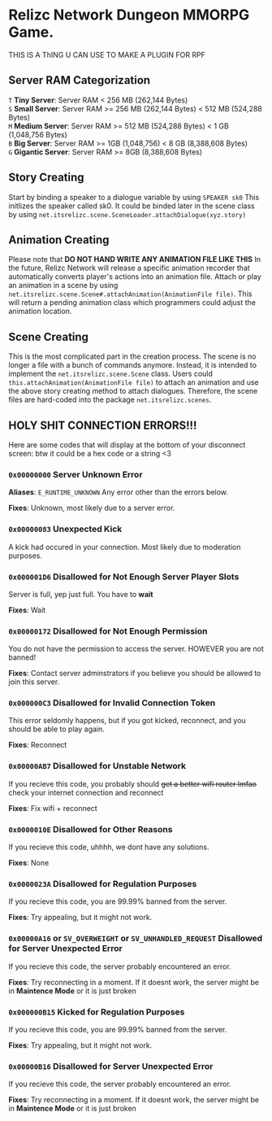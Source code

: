 # Relizc Network Dungeon MMORPG Game.
THIS IS A ThING U CAN USE TO MAKE A PLUGIN FOR RPF

## Server RAM Categorization
`T` **Tiny Server**: Server RAM < 256 MB (262,144 Bytes)<br>
`S` **Small Server**: Server RAM >= 256 MB (262,144 Bytes) < 512 MB (524,288 Bytes)<br>
`M` **Medium Server**: Server RAM >= 512 MB (524,288 Bytes) < 1 GB (1,048,756 Bytes)<br>
`B` **Big Server**: Server RAM >= 1GB (1,048,756) < 8 GB (8,388,608 Bytes)<br>
`G` **Gigantic Server**: Server RAM >= 8GB (8,388,608 Bytes)

## Story Creating
Start by binding a speaker to a dialogue variable by using `SPEAKER sk0`
This initlizes the speaker called sk0. It could be binded later in the scene class by using `net.itsrelizc.scene.SceneLoader.attachDialogue(xyz.story)`

## Animation Creating
Please note that **DO NOT HAND WRITE ANY ANIMATION FILE LIKE THIS**
In the future, Relizc Network will release a specific animation recorder that automatically converts player's actions into an animation file.
Attach or play an animation in a scene by using `net.itsrelizc.scene.Scene#.attachAnimation(AnimationFile file)`. This will return a pending animation class which programmers could adjust the animation location.

## Scene Creating
This is the most complicated part in the creation process. The scene is no longer a file with a bunch of commands anymore. Instead, it is intended to implement the `net.itsrelizc.scene.Scene` class. Users could `this.attachAnimation(AnimationFile file)` to attach an animation and use the above story creating method to attach dialogues. Therefore, the scene files are hard-coded into the package `net.itsrelizc.scenes`.

## HOLY SHIT CONNECTION ERRORS!!!
Here are some codes that will display at the bottom of your disconnect screen:
btw it could be a hex code or a string <3

### `0x00000000` Server Unknown Error
**Aliases**: `E_RUNTIME_UNKNOWN`
Any error other than the errors below.

**Fixes**: Unknown, most likely due to a server error.

### `0x00000083` Unexpected Kick
A kick had occured in your connection. Most likely due to moderation purposes.

### `0x000001D6` Disallowed for Not Enough Server Player Slots
Server is full, yep just full. You have to **wait**

**Fixes**: Wait

### `0x00000172` Disallowed for Not Enough Permission
You do not have the permission to access the server.
HOWEVER you are not banned!

**Fixes**: Contact server adminstrators if you believe you should be allowed to join this server.

### `0x000000C3` Disallowed for Invalid Connection Token
This error seldomly happens, but if you got kicked, reconnect, and you should be able to play again.

**Fixes**: Reconnect

### `0x00000AB7` Disallowed for Unstable Network
If you recieve this code, you probably should ~~get a better wifi router lmfao~~ check your internet connection and reconnect

**Fixes**: Fix wifi + reconnect

### `0x0000010E` Disallowed for Other Reasons
If you recieve this code, uhhhh, we dont have any solutions.

**Fixes**: None

### `0x0000023A` Disallowed for Regulation Purposes
If you recieve this code, you are 99.99% banned from the server.

**Fixes**: Try appealing, but it might not work.

### `0x00000A16` or `SV_OVERWEIGHT` or `SV_UNHANDLED_REQUEST` Disallowed for Server Unexpected Error
If you recieve this code, the server probably encountered an error.

**Fixes**: Try reconnecting in a moment. If it doesnt work, the server might be in **Maintence Mode** or it is just broken

### `0x000000B15` Kicked for Regulation Purposes
If you recieve this code, you are 99.99% banned from the server.

**Fixes**: Try appealing, but it might not work.

### `0x00000B16` Disallowed for Server Unexpected Error
If you recieve this code, the server probably encountered an error.

**Fixes**: Try reconnecting in a moment. If it doesnt work, the server might be in **Maintence Mode** or it is just broken
